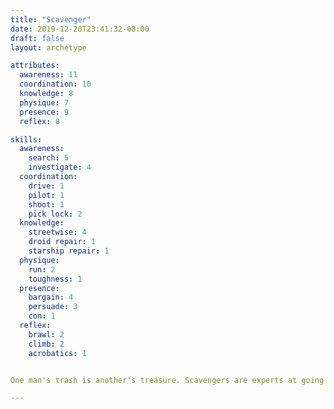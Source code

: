 ```yaml
---
title: "Scavenger"
date: 2019-12-20T23:41:32-08:00
draft: false
layout: archetype

attributes:
  awareness: 11
  coordination: 10
  knowledge: 8
  physique: 7
  presence: 9
  reflex: 8

skills:
  awareness:
    search: 5
    investigate: 4
  coordination:
    drive: 1
    pilot: 1
    shoot: 1
    pick lock: 2
  knowledge:
    streetwise: 4
    droid repair: 1
    starship repair: 1
  physique:
    run: 2
    toughness: 1
  presence:
    bargain: 4
    persuade: 3
    con: 1
  reflex:
    brawl: 2
    climb: 2
    acrobatics: 1


One man's trash is another's treasure. Scavengers are experts at going through others' refuse and salvaging up anything that might still have value, sometimes even fixing up equipment that might need some love to get it operational. Not exactly the most glamorous job, but can turn a pretty good profit, especially in the less hospitable corners of the galaxy. 

---
```

